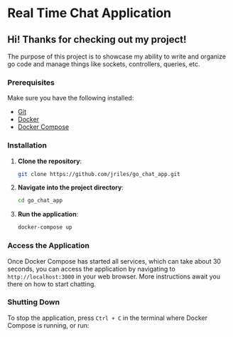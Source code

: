 # Real Time Chat Application
## Hi! Thanks for checking out my project! 

The purpose of this project is to showcase my ability to write and organize go code and manage things like sockets, controllers, queries, etc.

### Prerequisites

Make sure you have the following installed:

- [Git](https://git-scm.com/)
- [Docker](https://www.docker.com/get-started)
- [Docker Compose](https://docs.docker.com/compose/install/)

### Installation

1. **Clone the repository**:

    ```bash
    git clone https://github.com/jriles/go_chat_app.git
    ```

2. **Navigate into the project directory**:

    ```bash
    cd go_chat_app
    ```

3. **Run the application**:

    ```bash
    docker-compose up
    ```

### Access the Application

Once Docker Compose has started all services, which can take about 30 seconds, you can access the application by navigating to `http://localhost:3000` in your web browser. More instructions await you there on how to start chatting.

### Shutting Down

To stop the application, press `Ctrl + C` in the terminal where Docker Compose is running, or run:

